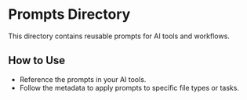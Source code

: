 # Prompts Directory

This directory contains reusable prompts for AI tools and workflows.

## How to Use

- Reference the prompts in your AI tools.
- Follow the metadata to apply prompts to specific file types or tasks.

